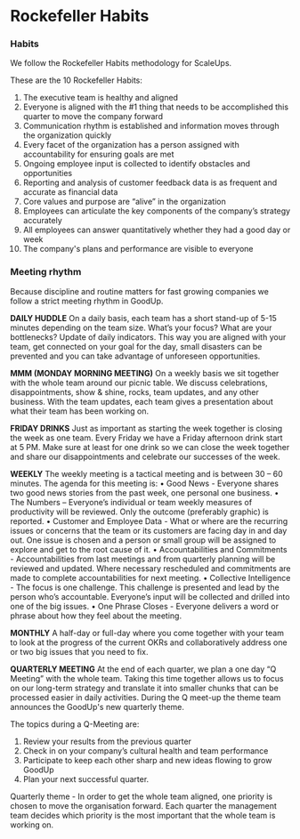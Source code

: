 <h1 style="margin-top: 2em;">Rockefeller Habits</h1>

### Habits
We follow the Rockefeller Habits methodology for ScaleUps.

These are the 10 Rockefeller Habits:
1.	The executive team is healthy and aligned
2.	Everyone is aligned with the #1 thing that needs to be accomplished this quarter to move the company forward
3.	Communication rhythm is established and information moves through the organization quickly
4.	Every facet of the organization has a person assigned with accountability for ensuring goals are met
5.	Ongoing employee input is collected to identify obstacles and opportunities
6.	Reporting and analysis of customer feedback data is as frequent and accurate as financial data
7.	Core values and purpose are “alive” in the organization
8.	Employees can articulate the key components of the company’s strategy accurately
9.	All employees can answer quantitatively whether they had a good day or week
10.	The company's plans and performance are visible to everyone 

### Meeting rhythm
Because discipline and routine matters for fast growing companies we follow a strict meeting rhythm in GoodUp. 

<strong>DAILY HUDDLE</strong>
On a daily basis, each team has a short stand-up of 5-15 minutes depending on the team
size. What’s your focus? What are your bottlenecks? Update of daily indicators. This way you are aligned with your team, get connected on your goal for the day, small disasters can be prevented and you can take advantage of unforeseen opportunities.

<strong>MMM (MONDAY MORNING MEETING)</strong>
On a weekly basis we sit together with the whole team around our picnic table. We discuss
celebrations, disappointments, show & shine, rocks, team updates, and any
other business. With the team updates, each team  gives a presentation about what their team has been working on.

<strong>FRIDAY DRINKS</strong>
Just as important as starting the week together is closing the week as one team. Every Friday we have a Friday afternoon drink start at 5 PM. Make sure at least for one drink so we can close the week together and share our disappointments and celebrate our successes of the week.

<strong>WEEKLY</strong>
The weekly meeting is a tactical meeting and is between 30 – 60 minutes. The agenda for
this meeting is:
•	Good News - Everyone shares two good news stories from the past week, one personal one business.
•	The Numbers – Everyone’s individual or team weekly measures of productivity will be reviewed. Only the outcome (preferably graphic) is reported.
•	Customer and Employee Data - What or where are the recurring issues or concerns that the team or its customers are facing day in and day out. One issue is chosen and a person or small group will be assigned to explore and get to the root cause of it.
•	Accountabilities and Commitments - Accountabilities from last meetings and from quarterly planning will be reviewed and updated. Where necessary rescheduled and commitments are made to complete accountabilities for next meeting.
•	Collective Intelligence - The focus is one challenge. This challenge is presented and lead by the person who’s accountable. Everyone’s input will be collected and drilled into one of the big issues.
•	One Phrase Closes - Everyone delivers a word or phrase about how they feel about the meeting.

<strong>MONTHLY</strong>
A half-day or full-day where you come together with your team to look at the progress of the current OKRs and collaboratively address one or two big issues that you need to fix.

<strong>QUARTERLY MEETING</strong>
At the end of each quarter, we plan a one day “Q Meeting” with the whole team. Taking this time together allows us to focus on our long-term strategy and translate it into smaller chunks that can be processed easier in daily activities. During the Q meet-up the theme team announces the GoodUp's new quarterly theme. 

The topics during a Q-Meeting are:
1)	Review your results from the previous quarter
2)	Check in on your company’s cultural health and team performance
3)	Participate to keep each other sharp and new ideas flowing to grow GoodUp
4)	Plan your next successful quarter.

Quarterly theme -  In order to get the whole team aligned, one priority is chosen to move the organisation forward. Each quarter the management team decides which priority is the most important that the whole team is working on.